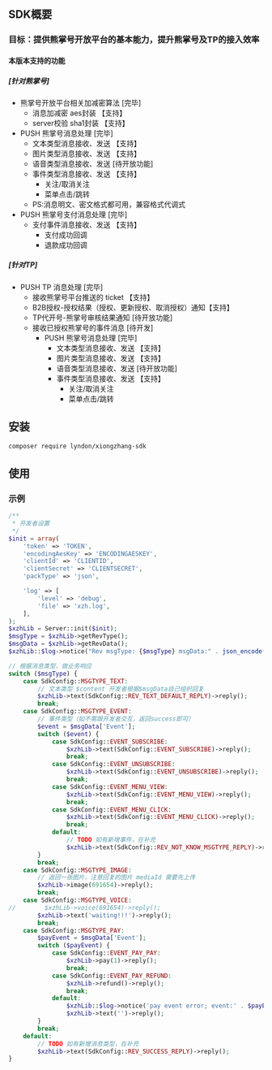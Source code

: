 ## SDK概要
### 目标：提供熊掌号开放平台的基本能力，提升熊掌号及TP的接入效率
#### 本版本支持的功能
##### [针对熊掌号]
* 熊掌号开放平台相关加减密算法 [完毕]
    * 消息加减密 aes封装 【支持】
    * server校验 sha1封装 【支持】
* PUSH 熊掌号消息处理 [完毕]
    * 文本类型消息接收、发送 【支持】
    * 图片类型消息接收、发送 【支持】
    * 语音类型消息接收、发送 [待开放功能]
    * 事件类型消息接收、发送 【支持】
        * 关注/取消关注
        * 菜单点击/跳转
    * PS:消息明文、密文格式都可用，兼容格式代调式
* PUSH 熊掌号支付消息处理 [完毕]
    * 支付事件消息接收、发送 【支持】
        * 支付成功回调
        * 退款成功回调
        
##### [针对TP]
* PUSH TP 消息处理 [完毕]
    * 接收熊掌号平台推送的 ticket 【支持】
    * B2B授权-授权结果（授权、更新授权、取消授权）通知【支持】
    * TP代开号-熊掌号审核结果通知 [待开放功能]
    * 接收已授权熊掌号的事件消息 [待开发]
        * PUSH 熊掌号消息处理 [完毕]
            * 文本类型消息接收、发送 【支持】
            * 图片类型消息接收、发送 【支持】
            * 语音类型消息接收、发送 [待开放功能]
            * 事件类型消息接收、发送 【支持】
                * 关注/取消关注
                * 菜单点击/跳转

## 安装
```bash
composer require lyndon/xiongzhang-sdk
```

## 使用
### 示例
```php
/**
 * 开发者设置
 */
$init = array(
    'token' => 'TOKEN',
    'encodingAesKey' => 'ENCODINGAESKEY',
    'clientId' => 'CLIENTID',
    'clientSecret' => 'CLIENTSECRET',
    'packType' => 'json',

    'log' => [
        'level' => 'debug',
        'file' => 'xzh.log',
    ],
);
$xzhLib = Server::init($init);
$msgType = $xzhLib->getRevType();
$msgData = $xzhLib->getRevData();
$xzhLib::$log->notice("Rev msgType: {$msgType} msgData:" . json_encode($msgData));

// 根据消息类型，做业务响应
switch ($msgType) {
    case SdkConfig::MSGTYPE_TEXT:
        // 文本类型 $content 开发者根据$msgData自己组织回复
        $xzhLib->text(SdkConfig::REV_TEXT_DEFAULT_REPLY)->reply();
        break;
    case SdkConfig::MSGTYPE_EVENT:
        // 事件类型（如不需跟开发者交互，返回success即可）
        $event = $msgData['Event'];
        switch ($event) {
            case SdkConfig::EVENT_SUBSCRIBE:
                $xzhLib->text(SdkConfig::EVENT_SUBSCRIBE)->reply();
                break;
            case SdkConfig::EVENT_UNSUBSCRIBE:
                $xzhLib->text(SdkConfig::EVENT_UNSUBSCRIBE)->reply();
                break;
            case SdkConfig::EVENT_MENU_VIEW:
                $xzhLib->text(SdkConfig::EVENT_MENU_VIEW)->reply();
                break;
            case SdkConfig::EVENT_MENU_CLICK:
                $xzhLib->text(SdkConfig::EVENT_MENU_CLICK)->reply();
                break;
            default:
                // TODO 如有新增事件，在补充
                $xzhLib->text(SdkConfig::REV_NOT_KNOW_MSGTYPE_REPLY)->reply();
        }
        break;
    case SdkConfig::MSGTYPE_IMAGE:
        // 返回一张图片，注意回复的图片 mediaId 需要先上传
        $xzhLib->image(691654)->reply();
        break;
    case SdkConfig::MSGTYPE_VOICE:
//        $xzhLib->voice(691654)->reply();
        $xzhLib->text('waiting!!!')->reply();
        break;
    case SdkConfig::MSGTYPE_PAY:
        $payEvent = $msgData['Event'];
        switch ($payEvent) {
            case SdkConfig::EVENT_PAY_PAY:
                $xzhLib->pay(1)->reply();
                break;
            case SdkConfig::EVENT_PAY_REFUND:
                $xzhLib->refund()->reply();
                break;
            default:
                $xzhLib::$log->notice('pay event error; event:' . $payEvent);
                $xzhLib->text('')->reply();
        }
        break;
    default:
        // TODO 如有新增消息类型，在补充
        $xzhLib->text(SdkConfig::REV_SUCCESS_REPLY)->reply();
}
```